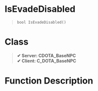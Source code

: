 # IsEvadeDisabled
> `bool IsEvadeDisabled()`
# Class
> __✔ Server: CDOTA_BaseNPC__  
> __✔ Client: C_DOTA_BaseNPC__  
# Function Description

